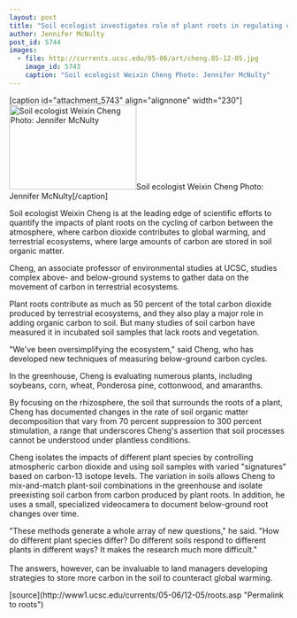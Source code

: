 ```yaml
---
layout: post
title: "Soil ecologist investigates role of plant roots in regulating carbon cycling, reducing global warming"
author: Jennifer McNulty
post_id: 5744
images:
  - file: http://currents.ucsc.edu/05-06/art/cheng.05-12-05.jpg
    image_id: 5743
    caption: "Soil ecologist Weixin Cheng Photo: Jennifer McNulty"
---
```


[caption id="attachment_5743" align="alignnone" width="230"]<a href="http://localhost/mysite/wp-content/uploads/2005/12/cheng.05-12-05.jpg"><img class="size-full wp-image-5743" src="http://localhost/mysite/wp-content/uploads/2005/12/cheng.05-12-05.jpg" alt="Soil ecologist Weixin Cheng Photo: Jennifer McNulty" width="230" height="153" /></a>Soil ecologist Weixin Cheng Photo: Jennifer McNulty[/caption]
<a name="content" id="content"></a>
<p>
  Soil ecologist Weixin Cheng is at the leading edge of scientific efforts to quantify the impacts of plant roots on the cycling of carbon between the atmosphere, where carbon dioxide contributes to global warming, and terrestrial ecosystems, where large amounts of carbon are stored in soil organic matter.
</p>
<p>
  Cheng, an associate professor of environmental studies at UCSC, studies complex above- and below-ground systems to gather data on the movement of carbon in terrestrial ecosystems.
</p>
<p>
  Plant roots contribute as much as 50 percent of the total carbon dioxide produced by terrestrial ecosystems, and they also play a major role in adding organic carbon to soil. But many studies of soil carbon have measured it in incubated soil samples that lack roots and vegetation.
</p>
<p>
  "We've been oversimplifying the ecosystem," said Cheng, who has developed new techniques of measuring below-ground carbon cycles.
</p>
<p>
  In the greenhouse, Cheng is evaluating numerous plants, including soybeans, corn, wheat, Ponderosa pine, cottonwood, and amaranths.
</p>
<p>
  By focusing on the rhizosphere, the soil that surrounds the roots of a plant, Cheng has documented changes in the rate of soil organic matter decomposition that vary from 70 percent suppression to 300 percent stimulation, a range that underscores Cheng's assertion that soil processes cannot be understood under plantless conditions.
</p>
<p>
  Cheng isolates the impacts of different plant species by controlling atmospheric carbon dioxide and using soil samples with varied "signatures" based on carbon-13 isotope levels. The variation in soils allows Cheng to mix-and-match plant-soil combinations in the greenhouse and isolate preexisting soil carbon from carbon produced by plant roots. In addition, he uses a small, specialized videocamera to document below-ground root changes over time.
</p>
<p>
  "These methods generate a whole array of new questions," he said. "How do different plant species differ? Do different soils respond to different plants in different ways? It makes the research much more difficult."<br>
  <br>
  The answers, however, can be invaluable to land managers developing strategies to store more carbon in the soil to counteract global warming.
</p>
<form>
  <input name="t1" size="-1" type="hidden">
</form>




</p>
[source](http://www1.ucsc.edu/currents/05-06/12-05/roots.asp "Permalink to roots")
